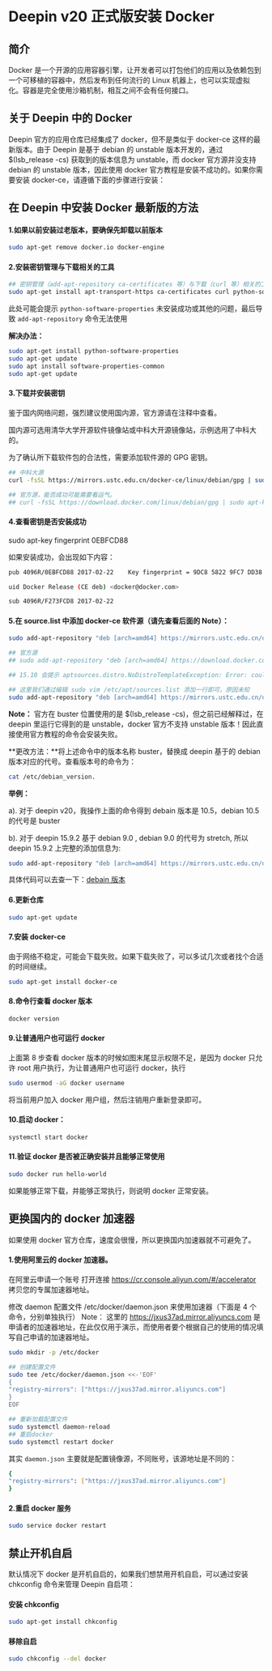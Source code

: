 # Deepin v20 正式版安装 Docker

## 简介

Docker 是一个开源的应用容器引擎，让开发者可以打包他们的应用以及依赖包到一个可移植的容器中，然后发布到任何流行的 Linux 机器上，也可以实现虚拟化。容器是完全使用沙箱机制，相互之间不会有任何接口。

## 关于 Deepin 中的 Docker

Deepin 官方的应用仓库已经集成了 docker，但不是类似于 docker-ce 这样的最新版本。由于 Deepin 是基于 debian 的 unstable 版本开发的，通过 \$(lsb_release -cs) 获取到的版本信息为 unstable，而 docker 官方源并没支持 debian 的 unstable 版本，因此使用 docker 官方教程是安装不成功的。如果你需要安装 docker-ce，请遵循下面的步骤进行安装：

## 在 Deepin 中安装 Docker 最新版的方法

#### 1.如果以前安装过老版本，要确保先卸载以前版本

```sh
sudo apt-get remove docker.io docker-engine
```

#### 2.安装密钥管理与下载相关的工具

```sh
## 密钥管理（add-apt-repository ca-certificates 等）与下载（curl 等）相关的工具
sudo apt-get install apt-transport-https ca-certificates curl python-software-properties software-properties-common
```

此处可能会提示 `python-software-properties` 未安装成功或其他的问题，最后导致 `add-apt-repository` 命令无法使用

**解决办法：**

```sh
sudo apt-get install python-software-properties
sudo apt-get update
sudo apt install software-properties-common
sudo apt-get update
```

#### 3.下载并安装密钥

鉴于国内网络问题，强烈建议使用国内源，官方源请在注释中查看。

国内源可选用清华大学开源软件镜像站或中科大开源镜像站，示例选用了中科大的。

为了确认所下载软件包的合法性，需要添加软件源的 GPG 密钥。

```sh
## 中科大源
curl -fsSL https://mirrors.ustc.edu.cn/docker-ce/linux/debian/gpg | sudo apt-key add -

## 官方源，能否成功可能需要看运气。
## curl -fsSL https://download.docker.com/linux/debian/gpg | sudo apt-key add -
```

#### 4.查看密钥是否安装成功

sudo apt-key fingerprint 0EBFCD88

如果安装成功，会出现如下内容：

```sh
pub 4096R/0EBFCD88 2017-02-22    Key fingerprint = 9DC8 5822 9FC7 DD38 854A E2D8 8D81 803C 0EBF CD88

uid Docker Release (CE deb) <docker@docker.com>

sub 4096R/F273FCD8 2017-02-22
```

#### 5.在 source.list 中添加 docker-ce 软件源（请先查看后面的 Note）：

```sh
sudo add-apt-repository "deb [arch=amd64] https://mirrors.ustc.edu.cn/docker-ce/linux/debian buster stable"

## 官方源
## sudo add-apt-repository "deb [arch=amd64] https://download.docker.com/linux/debian buster stable"

## 15.10 会提示 aptsources.distro.NoDistroTemplateException: Error: could not find a distribution template for Deepin/stable

## 这里我们通过编辑 sudo vim /etc/apt/sources.list 添加一行即可，原因未知
sudo add-apt-repository "deb [arch=amd64] https://mirrors.ustc.edu.cn/docker-ce/linux/debian stretch stable"
```

**Note：** 官方在 buster 位置使用的是 \$(lsb_release -cs)，但之前已经解释过，在 deepin 里运行它得到的是 unstable，docker 官方不支持 unstable 版本！因此直接使用官方教程的命令会安装失败。

**更改方法：**将上述命令中的版本名称 buster，替换成 deepin 基于的 debian 版本对应的代号。查看版本号的命令为：

```sh
cat /etc/debian_version.
```

**举例：**

a). 对于 deepin v20，我操作上面的命令得到 debain 版本是 10.5，debian 10.5 的代号是 buster

b). 对于 deepin 15.9.2 基于 debian 9.0 , debian 9.0 的代号为 stretch, 所以 deepin 15.9.2 上完整的添加信息为:

```sh
sudo add-apt-repository "deb [arch=amd64] https://mirrors.ustc.edu.cn/docker-ce/linux/debian stretch stable"
```

具体代码可以去查一下：[debain 版本](https://www.debian.org/releases/index.zh-cn.html)

#### 6.更新仓库

```sh
sudo apt-get update
```

#### 7.安装 docker-ce

由于网络不稳定，可能会下载失败。如果下载失败了，可以多试几次或者找个合适的时间继续。

```sh
sudo apt-get install docker-ce
```

#### 8.命令行查看 docker 版本

```sh
docker version
```

#### 9.让普通用户也可运行 docker

上面第 8 步查看 docker 版本的时候如图末尾显示权限不足，是因为 docker 只允许 root 用户执行，为让普通用户也可运行 docker，执行

```sh
sudo usermod -aG docker username
```

将当前用户加入 docker 用户组，然后注销用户重新登录即可。

#### 10.启动 docker：

```sh
systemctl start docker
```

#### 11.验证 docker 是否被正确安装并且能够正常使用

```sh
sudo docker run hello-world
```

如果能够正常下载，并能够正常执行，则说明 docker 正常安装。

## 更换国内的 docker 加速器

如果使用 docker 官方仓库，速度会很慢，所以更换国内加速器就不可避免了。

#### 1.使用阿里云的 docker 加速器。

在阿里云申请一个账号
打开连接 https://cr.console.aliyun.com/#/accelerator 拷贝您的专属加速器地址。

修改 daemon 配置文件 /etc/docker/daemon.json 来使用加速器（下面是 4 个命令，分别单独执行）
Note： 这里的 https://jxus37ad.mirror.aliyuncs.com 是申请者的加速器地址，在此仅仅用于演示，而使用者要个根据自己的使用的情况填写自己申请的加速器地址。

```sh
sudo mkdir -p /etc/docker

## 创建配置文件
sudo tee /etc/docker/daemon.json <<-'EOF'
{
"registry-mirrors": ["https://jxus37ad.mirror.aliyuncs.com"]
}
EOF

## 重新加载配置文件
sudo systemctl daemon-reload
## 重启docker
sudo systemctl restart docker
```

其实 `daemon.json` 主要就是配置镜像源，不同账号，该源地址是不同的：

```sh
{
"registry-mirrors": ["https://jxus37ad.mirror.aliyuncs.com"]
}
```

#### 2.重启 docker 服务

```sh
sudo service docker restart
```

## 禁止开机自启

默认情况下 docker 是开机自启的，如果我们想禁用开机自启，可以通过安装 chkconfig 命令来管理 Deepin 自启项：

#### 安装 chkconfig

```sh
sudo apt-get install chkconfig
```

#### 移除自启

```sh
sudo chkconfig --del docker
```
